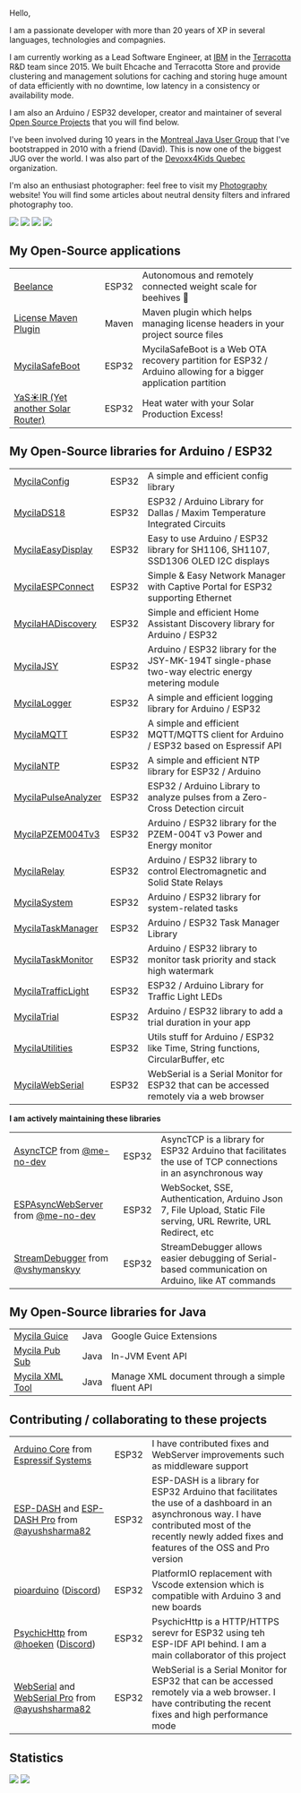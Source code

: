 Hello,

I am a passionate developer with more than 20 years of XP in several languages, technologies and compagnies.

I am currently working as a Lead Software Engineer, at [IBM](https://www.ibm.com/) in the [Terracotta](https://www.terracotta.org) R&D team since 2015.
We built Ehcache and Terracotta Store and provide clustering and management solutions for caching and storing huge amount of data efficiently with no downtime, low latency in a consistency or availability mode.

I am also an Arduino / ESP32 developer, creator and maintainer of several [Open Source Projects](https://mathieu.carbou.me/) that you will find below.

I've been involved during 10 years in the [Montreal Java User Group](https://www.montreal-jug.org/) that I've bootstrapped in 2010 with a friend (David). This is now one of the biggest JUG over the world.
I was also part of the [Devoxx4Kids Quebec](http://www.devoxx4kids.org/quebec/) organization.

I'm also an enthusiast photographer: feel free to visit my [Photography](https://www.mathieu.photography/) website!
You will find some articles about neutral density filters and infrared photography too.

[![](https://img.shields.io/badge/github-mathieucarbou-211F1F?logo=github&logoColor=white&style=flat-square)](https://github.com/mathieucarbou)
[![](https://img.shields.io/badge/linkedin-mathieucarbou-0072B1?logo=linkedin&style=flat-square)](https://www.linkedin.com/in/mathieucarbou/)
[![](https://img.shields.io/badge/photography-mathieu.photography-1BC?logo=react&logoColor=white&style=flat-square)](https://www.mathieu.photography/)
[![](https://img.shields.io/badge/flickr-mathieucarbou-ff69b4?logo=flickr&style=flat-square)](https://www.flickr.com/photos/mathieucarbou/)

## My Open-Source applications

|                                                                        |       |                                                                                                                |
| :--------------------------------------------------------------------- | :---: | :------------------------------------------------------------------------------------------------------------- |
| [Beelance](https://beelance.carbou.me)                                 | ESP32 | Autonomous and remotely connected weight scale for beehives 🐝                                                 |
| [License Maven Plugin](https://mathieu.carbou.me/license-maven-plugin) | Maven | Maven plugin which helps managing license headers in your project source files                                 |
| [MycilaSafeBoot](https://mathieu.carbou.me/MycilaSafeBoot)             | ESP32 | MycilaSafeBoot is a Web OTA recovery partition for ESP32 / Arduino allowing for a bigger application partition |
| [YaS☀️lR (Yet another Solar Router)](https://yasolr.carbou.me)         | ESP32 | Heat water with your Solar Production Excess!                                                                  |

## My Open-Source libraries for Arduino / ESP32

|                                                                      |       |                                                                                                  |
| :------------------------------------------------------------------- | :---: | :----------------------------------------------------------------------------------------------- |
| [MycilaConfig](https://mathieu.carbou.me/MycilaConfig)               | ESP32 | A simple and efficient config library                                                            |
| [MycilaDS18](https://mathieu.carbou.me/MycilaDS18)                   | ESP32 | ESP32 / Arduino Library for Dallas / Maxim Temperature Integrated Circuits                       |
| [MycilaEasyDisplay](https://mathieu.carbou.me/MycilaEasyDisplay)     | ESP32 | Easy to use Arduino / ESP32 library for SH1106, SH1107, SSD1306 OLED I2C displays                |
| [MycilaESPConnect](https://mathieu.carbou.me/MycilaESPConnect)       | ESP32 | Simple & Easy Network Manager with Captive Portal for ESP32 supporting Ethernet                  |
| [MycilaHADiscovery](https://mathieu.carbou.me/MycilaHADiscovery)     | ESP32 | Simple and efficient Home Assistant Discovery library for Arduino / ESP32                        |
| [MycilaJSY](https://mathieu.carbou.me/MycilaJSY)                     | ESP32 | Arduino / ESP32 library for the JSY-MK-194T single-phase two-way electric energy metering module |
| [MycilaLogger](https://mathieu.carbou.me/MycilaLogger)               | ESP32 | A simple and efficient logging library for Arduino / ESP32                                       |
| [MycilaMQTT](https://mathieu.carbou.me/MycilaMQTT)                   | ESP32 | A simple and efficient MQTT/MQTTS client for Arduino / ESP32 based on Espressif API              |
| [MycilaNTP](https://mathieu.carbou.me/MycilaNTP)                     | ESP32 | A simple and efficient NTP library for ESP32 / Arduino                                           |
| [MycilaPulseAnalyzer](https://mathieu.carbou.me/MycilaPulseAnalyzer) | ESP32 | ESP32 / Arduino Library to analyze pulses from a Zero-Cross Detection circuit                    |
| [MycilaPZEM004Tv3](https://mathieu.carbou.me/MycilaPZEM004Tv3)       | ESP32 | Arduino / ESP32 library for the PZEM-004T v3 Power and Energy monitor                            |
| [MycilaRelay](https://mathieu.carbou.me/MycilaRelay)                 | ESP32 | Arduino / ESP32 library to control Electromagnetic and Solid State Relays                        |
| [MycilaSystem](https://mathieu.carbou.me/MycilaSystem)               | ESP32 | Arduino / ESP32 library for system-related tasks                                                 |
| [MycilaTaskManager](https://mathieu.carbou.me/MycilaTaskManager)     | ESP32 | Arduino / ESP32 Task Manager Library                                                             |
| [MycilaTaskMonitor](https://mathieu.carbou.me/MycilaTaskMonitor)     | ESP32 | Arduino / ESP32 library to monitor task priority and stack high watermark                        |
| [MycilaTrafficLight](https://mathieu.carbou.me/MycilaTrafficLight)   | ESP32 | ESP32 / Arduino Library for Traffic Light LEDs                                                   |
| [MycilaTrial](https://mathieu.carbou.me/MycilaTrial)                 | ESP32 | Arduino / ESP32 library to add a trial duration in your app                                      |
| [MycilaUtilities](https://mathieu.carbou.me/MycilaUtilities)         | ESP32 | Utils stuff for Arduino / ESP32 like Time, String functions, CircularBuffer, etc                 |
| [MycilaWebSerial](https://mathieu.carbou.me/MycilaWebSerial)         | ESP32 | WebSerial is a Serial Monitor for ESP32 that can be accessed remotely via a web browser          |

**I am actively maintaining these libraries**

|                                                                                                                               |       |                                                                                                                  |
| :---------------------------------------------------------------------------------------------------------------------------- | :---: | :--------------------------------------------------------------------------------------------------------------- |
| [AsyncTCP](https://github.com/mathieucarbou/AsyncTCP) from [@me-no-dev](https://github.com/me-no-dev)                                | ESP32 | AsyncTCP is a library for ESP32 Arduino that facilitates the use of TCP connections in an asynchronous way       |
| [ESPAsyncWebServer](https://mathieu.carbou.me/ESPAsyncWebServer) from [@me-no-dev](https://github.com/me-no-dev)              | ESP32 | WebSocket, SSE, Authentication, Arduino Json 7, File Upload, Static File serving, URL Rewrite, URL Redirect, etc |
| [StreamDebugger](https://mathieu.carbou.me/StreamDebugger) from [@vshymanskyy](https://github.com/vshymanskyy/StreamDebugger) | ESP32 | StreamDebugger allows easier debugging of Serial-based communication on Arduino, like AT commands                |

## My Open-Source libraries for Java

|                                                      |      |                                                 |
| :--------------------------------------------------- | :--: | :---------------------------------------------- |
| [Mycila Guice](https://mathieu.carbou.me/guice)      | Java | Google Guice Extensions                         |
| [Mycila Pub Sub](https://mathieu.carbou.me/pubsub)   | Java | In-JVM Event API                                |
| [Mycila XML Tool](https://mathieu.carbou.me/xmltool) | Java | Manage XML document through a simple fluent API |

## Contributing / collaborating to these projects

|                                                                                                                                                            |       |                                                                                                                                                                                                           |
| :--------------------------------------------------------------------------------------------------------------------------------------------------------- | :---: | :-------------------------------------------------------------------------------------------------------------------------------------------------------------------------------------------------------- |
| [Arduino Core](https://github.com/espressif/arduino-esp32) from [Espressif Systems](https://github.com/espressif)                                          | ESP32 | I have contributed fixes and WebServer improvements such as middleware support                                                                                                                            |
| [ESP-DASH](https://github.com/ayushsharma82/ESP-DASH) and [ESP-DASH Pro](https://espdash.pro) from [@ayushsharma82](https://github.com/ayushsharma82)      | ESP32 | ESP-DASH is a library for ESP32 Arduino that facilitates the use of a dashboard in an asynchronous way. I have contributed most of the recently newly added fixes and features of the OSS and Pro version |
| [pioarduino](https://github.com/pioarduino/platform-espressif32) ([Discord](https://discord.gg/GRBX2hXBE3))                                                | ESP32 | PlatformIO replacement with Vscode extension which is compatible with Arduino 3 and new boards                                                                                                            |
| [PsychicHttp](https://github.com/hoeken/PsychicHttp) from [@hoeken](https://github.com/hoeken) ([Discord](https://discord.gg/TAQrTR3f9C))                  | ESP32 | PsychicHttp is a HTTP/HTTPS serevr for ESP32 using teh ESP-IDF API behind. I am a main collaborator of this project                                                                                       |
| [WebSerial](https://github.com/ayushsharma82/WebSerial) and [WebSerial Pro](https://webserial.pro) from [@ayushsharma82](https://github.com/ayushsharma82) | ESP32 | WebSerial is a Serial Monitor for ESP32 that can be accessed remotely via a web browser. I have contributing the recent fixes and high performance mode                                                   |

## Statistics

[![](https://github-readme-stats.vercel.app/api/top-langs/?username=mathieucarbou&layout=compact&show_icons=true&theme=dark#gh-dark-mode-only&count_private=true&include_all_commits=true)](https://github.com/mathieucarbou/)
[![](https://github-readme-stats.vercel.app/api?username=mathieucarbou&show_icons=true&theme=dark#gh-dark-mode-only&count_private=true&include_all_commits=true)](https://github.com/mathieucarbou/)
